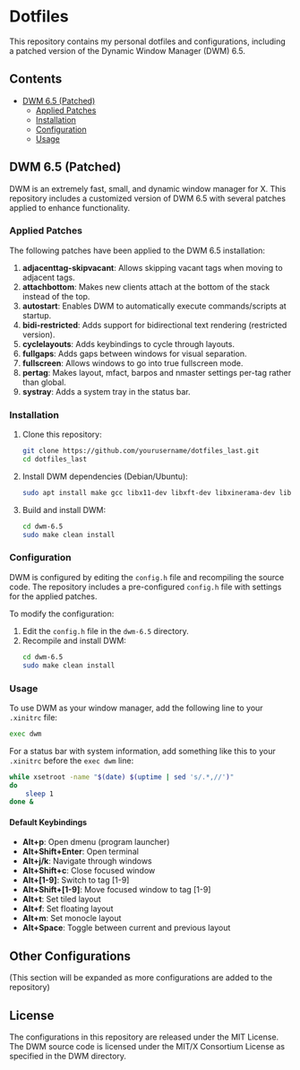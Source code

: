 # Dotfiles

This repository contains my personal dotfiles and configurations, including a patched version of the Dynamic Window Manager (DWM) 6.5.

## Contents

- [DWM 6.5 (Patched)](#dwm-65-patched)
  - [Applied Patches](#applied-patches)
  - [Installation](#installation)
  - [Configuration](#configuration)
  - [Usage](#usage)

## DWM 6.5 (Patched)

DWM is an extremely fast, small, and dynamic window manager for X. This repository includes a customized version of DWM 6.5 with several patches applied to enhance functionality.

### Applied Patches

The following patches have been applied to the DWM 6.5 installation:

1. **adjacenttag-skipvacant**: Allows skipping vacant tags when moving to adjacent tags.
2. **attachbottom**: Makes new clients attach at the bottom of the stack instead of the top.
3. **autostart**: Enables DWM to automatically execute commands/scripts at startup.
4. **bidi-restricted**: Adds support for bidirectional text rendering (restricted version).
5. **cyclelayouts**: Adds keybindings to cycle through layouts.
6. **fullgaps**: Adds gaps between windows for visual separation.
7. **fullscreen**: Allows windows to go into true fullscreen mode.
8. **pertag**: Makes layout, mfact, barpos and nmaster settings per-tag rather than global.
9. **systray**: Adds a system tray in the status bar.

### Installation

1. Clone this repository:
   ```bash
   git clone https://github.com/yourusername/dotfiles_last.git
   cd dotfiles_last
   ```

2. Install DWM dependencies (Debian/Ubuntu):
   ```bash
   sudo apt install make gcc libx11-dev libxft-dev libxinerama-dev libfribidi-dev
   ```

3. Build and install DWM:
   ```bash
   cd dwm-6.5
   sudo make clean install
   ```

### Configuration

DWM is configured by editing the `config.h` file and recompiling the source code. The repository includes a pre-configured `config.h` file with settings for the applied patches.

To modify the configuration:

1. Edit the `config.h` file in the `dwm-6.5` directory.
2. Recompile and install DWM:
   ```bash
   cd dwm-6.5
   sudo make clean install
   ```

### Usage

To use DWM as your window manager, add the following line to your `.xinitrc` file:

```bash
exec dwm
```

For a status bar with system information, add something like this to your `.xinitrc` before the `exec dwm` line:

```bash
while xsetroot -name "$(date) $(uptime | sed 's/.*,//')" 
do
    sleep 1
done &
```

#### Default Keybindings

- **Alt+p**: Open dmenu (program launcher)
- **Alt+Shift+Enter**: Open terminal
- **Alt+j/k**: Navigate through windows
- **Alt+Shift+c**: Close focused window
- **Alt+[1-9]**: Switch to tag [1-9]
- **Alt+Shift+[1-9]**: Move focused window to tag [1-9]
- **Alt+t**: Set tiled layout
- **Alt+f**: Set floating layout
- **Alt+m**: Set monocle layout
- **Alt+Space**: Toggle between current and previous layout

## Other Configurations

(This section will be expanded as more configurations are added to the repository)

## License

The configurations in this repository are released under the MIT License. The DWM source code is licensed under the MIT/X Consortium License as specified in the DWM directory.